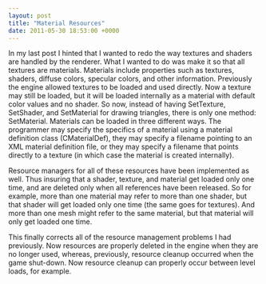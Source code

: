 ```yaml
---
layout: post
title: "Material Resources"
date: 2011-05-30 18:53:00 +0000
---
```

In my last post I hinted that I wanted to redo the way textures and shaders are handled by the renderer. What I wanted to do was make it so that all textures are materials. Materials include properties such as textures, shaders, diffuse colors, specular colors, and other information. Previously the engine allowed textures to be loaded and used directly. Now a texture may still be loaded, but it will be loaded internally as a material with default color values and no shader. So now, instead of having SetTexture, SetShader, and SetMaterial for drawing triangles, there is only one method: SetMaterial. Materials can be loaded in three different ways. The programmer may specify the specifics of a material using a material definition class (CMaterialDef), they may specify a filename pointing to an XML material definition file, or they may specify a filename that points directly to a texture (in which case the material is created internally).

Resource managers for all of these resources have been implemented as well. Thus insuring that a shader, texture, and material get loaded only one time, and are deleted only when all references have been released. So for example, more than one material may refer to more than one shader, but that shader will get loaded only one time (the same goes for textures). And more than one mesh might refer to the same material, but that material will only get loaded one time.

This finally corrects all of the resource management problems I had previously. Now resources are properly deleted in the engine when they are no longer used, whereas, previously, resource cleanup occurred when the game shut-down. Now resource cleanup can properly occur between level loads, for example.
